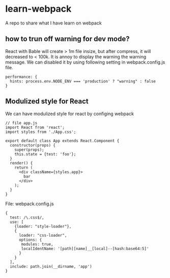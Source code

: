 # learn-webpack
A repo to share what I have learn on webpack

## how to trun off warning for dev mode?  
React with Bable will create > 1m file insize, but after compress, it will decreased to < 100k.
It is annoy to display the warning the warning message. We can disabled it by using following 
setting in webpack.config.js file.
```
performance: {
  hints: process.env.NODE_ENV === 'production' ? "warning" : false
}
```

## Modulized style for React
We can have modulized style for react by configing webpack

```
// file app.js
import React from 'react';
import styles from './App.css';

export default class App extends React.Component {
  constructor(props) {
    super(props);
    this.state = {test: 'foo'};
  }
  render() {
    return (
      <div className={styles.app}>
        bar
      </div>
    );
  }
}
```
File: webpack.config.js
```
{
  test: /\.css$/,
  use: [
    {loader: "style-loader"},
    {
      loader: "css-loader",
      options: {
       modules: true,
       localIdentName: '[path][name]__[local]--[hash:base64:5]'
      }
    }
  ],
  include: path.join(__dirname, 'app')
}
```

